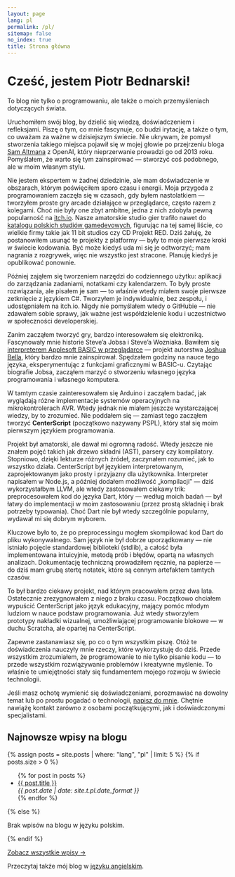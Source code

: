 ```yaml
---
layout: page
lang: pl
permalink: /pl/
sitemap: false
no_index: true
title: Strona główna
---
```


# Cześć, jestem Piotr Bednarski!

To blog nie tylko o programowaniu, ale także o moich przemyśleniach dotyczących świata.

Uruchomiłem swój blog, by dzielić się wiedzą, doświadczeniem i refleksjami. Piszę o tym, co mnie fascynuje, co budzi irytację, a także o tym, co uważam za ważne w dzisiejszym świecie. Nie ukrywam, że pomysł stworzenia takiego miejsca pojawił się w mojej głowie po przejrzeniu bloga [Sam Altmana](https://blog.samaltman.com/) z OpenAI, który nieprzerwanie prowadzi go od 2013 roku. Pomyślałem, że warto się tym zainspirować — stworzyć coś podobnego, ale w moim własnym stylu.

Nie jestem ekspertem w żadnej dziedzinie, ale mam doświadczenie w obszarach, którym poświęciłem sporo czasu i energii. Moja przygoda z programowaniem zaczęła się w czasach, gdy byłem nastolatkiem — tworzyłem proste gry arcade działające w przeglądarce, często razem z kolegami. Choć nie były one zbyt ambitne, jedna z nich zdobyła pewną popularność na [itch.io](https://itch.io/). Nasze amatorskie studio gier trafiło nawet do [katalogu polskich studiów gamedevowych](https://polskigamedev.weebly.com/lista-a-z.html), figurując na tej samej liście, co wielkie firmy takie jak 11 bit studios czy CD Projekt RED. Dziś żałuję, że postanowiłem usunąć te projekty z platformy — były to moje pierwsze kroki w świecie kodowania. Być może kiedyś uda mi się je odtworzyć; mam nagrania z rozgrywek, więc nie wszystko jest stracone. Planuję kiedyś je opublikować ponownie.

Później zająłem się tworzeniem narzędzi do codziennego użytku: aplikacji do zarządzania zadaniami, notatkami czy kalendarzem. To były proste rozwiązania, ale pisałem je sam — to właśnie wtedy miałem swoje pierwsze zetknięcie z językiem C#. Tworzyłem je indywidualnie, bez zespołu, i udostępniałem na itch.io. Nigdy nie pomyślałem wtedy o GitHubie — nie zdawałem sobie sprawy, jak ważne jest współdzielenie kodu i uczestnictwo w społeczności developerskiej.

Zanim zacząłem tworzyć gry, bardzo interesowałem się elektroniką. Fascynowały mnie historie Steve’a Jobsa i Steve’a Wozniaka. Bawiłem się [interpreterem Applesoft BASIC w przeglądarce](https://www.calormen.com/jsbasic/) — projekt autorstwa [Joshua Bella](https://github.com/inexorabletash), który bardzo mnie zainspirował. Spędzałem godziny na nauce tego języka, eksperymentując z funkcjami graficznymi w BASIC-u. Czytając biografie Jobsa, zacząłem marzyć o stworzeniu własnego języka programowania i własnego komputera.

W tamtym czasie zainteresowałem się Arduino i zacząłem badać, jak wyglądają różne implementacje systemów operacyjnych na mikrokontrolerach AVR. Wtedy jednak nie miałem jeszcze wystarczającej wiedzy, by to zrozumieć. Nie poddałem się — zamiast tego zacząłem tworzyć **CenterScript** (początkowo nazywany PSPL), który stał się moim pierwszym językiem programowania.

Projekt był amatorski, ale dawał mi ogromną radość. Wtedy jeszcze nie znałem pojęć takich jak drzewo składni (AST), parsery czy kompilatory. Stopniowo, dzięki lekturze różnych źródeł, zaczynałem rozumieć, jak to wszystko działa. CenterScript był językiem interpretowanym, zaprojektowanym jako prosty i przyjazny dla użytkownika. Interpreter napisałem w Node.js, a później dodałem możliwość „kompilacji” — dziś wykorzystałbym LLVM, ale wtedy zastosowałem ciekawy trik: preprocesowałem kod do języka Dart, który — według moich badań — był łatwy do implementacji w moim zastosowaniu (przez prostą składnię i brak potrzeby typowania). Choć Dart nie był wtedy szczególnie popularny, wydawał mi się dobrym wyborem.

Kluczowe było to, że po preprocessingu mogłem skompilować kod Dart do pliku wykonywalnego. Sam język nie był dobrze uporządkowany — nie istniało pojęcie standardowej biblioteki (stdlib), a całość była implementowana intuicyjnie, metodą prób i błędów, opartą na własnych analizach. Dokumentację techniczną prowadziłem ręcznie, na papierze — do dziś mam grubą stertę notatek, które są cennym artefaktem tamtych czasów.

To był bardzo ciekawy projekt, nad którym pracowałem przez dwa lata. Ostatecznie zrezygnowałem z niego z braku czasu. Początkowo chciałem wypuścić CenterScript jako język edukacyjny, mający pomóc młodym ludziom w nauce podstaw programowania. Już wtedy stworzyłem prototypy nakładki wizualnej, umożliwiającej programowanie blokowe — w duchu Scratcha, ale opartej na CenterScript.

Zapewne zastanawiasz się, po co o tym wszystkim piszę. Otóż te doświadczenia nauczyły mnie rzeczy, które wykorzystuję do dziś. Przede wszystkim zrozumiałem, że programowanie to nie tylko pisanie kodu — to przede wszystkim rozwiązywanie problemów i kreatywne myślenie. To właśnie te umiejętności stały się fundamentem mojego rozwoju w świecie technologii.

Jeśli masz ochotę wymienić się doświadczeniami, porozmawiać na dowolny temat lub po prostu pogadać o technologii, [napisz do mnie](mailto:kontakt@bednarskiwsieci.pl). Chętnie nawiążę kontakt zarówno z osobami początkującymi, jak i doświadczonymi specjalistami.

## Najnowsze wpisy na blogu

{% assign posts = site.posts | where: "lang", "pl" | limit: 5 %}
{% if posts.size > 0 %}
<ul>
{% for post in posts %}
  <li class="post-item">
    <a class="post-title" href="{{ post.url }}"><span>{{ post.title }}</span></a>
    <div class="post-date"><i>{{ post.date | date: site.t.pl.date_format }}</i></div>
  </li>
{% endfor %}
</ul>
{% else %}
<p>Brak wpisów na blogu w języku polskim.</p>
{% endif %}

<a href="/pl/blog/">Zobacz wszystkie wpisy →</a>

Przeczytaj także mój blog w [języku angielskim](/en/).